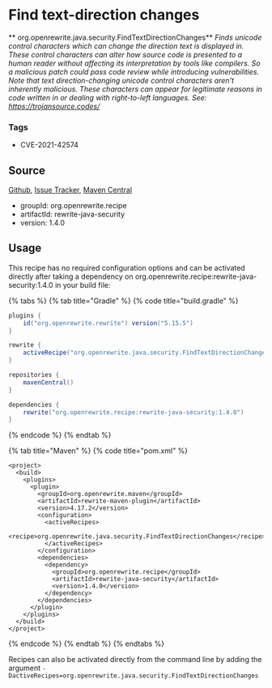 # Find text-direction changes

** org.openrewrite.java.security.FindTextDirectionChanges**
_Finds unicode control characters which can change the direction text is displayed in. These control characters can alter how source code is presented to a human reader without affecting its interpretation by tools like compilers. So a malicious patch could pass code review while introducing vulnerabilities. Note that text direction-changing unicode control characters aren't inherently malicious. These characters can appear for legitimate reasons in code written in or dealing with right-to-left languages. See: https://trojansource.codes/_

### Tags

* CVE-2021-42574

## Source

[Github](https://github.com/openrewrite/rewrite-java-security), [Issue Tracker](https://github.com/openrewrite/rewrite-java-security/issues), [Maven Central](https://search.maven.org/artifact/org.openrewrite.recipe/rewrite-java-security/1.4.0/jar)

* groupId: org.openrewrite.recipe
* artifactId: rewrite-java-security
* version: 1.4.0


## Usage

This recipe has no required configuration options and can be activated directly after taking a dependency on org.openrewrite.recipe:rewrite-java-security:1.4.0 in your build file:

{% tabs %}
{% tab title="Gradle" %}
{% code title="build.gradle" %}
```groovy
plugins {
    id("org.openrewrite.rewrite") version("5.15.5")
}

rewrite {
    activeRecipe("org.openrewrite.java.security.FindTextDirectionChanges")
}

repositories {
    mavenCentral()
}

dependencies {
    rewrite("org.openrewrite.recipe:rewrite-java-security:1.4.0")
}
```
{% endcode %}
{% endtab %}

{% tab title="Maven" %}
{% code title="pom.xml" %}
```markup
<project>
  <build>
    <plugins>
      <plugin>
        <groupId>org.openrewrite.maven</groupId>
        <artifactId>rewrite-maven-plugin</artifactId>
        <version>4.17.2</version>
        <configuration>
          <activeRecipes>
            <recipe>org.openrewrite.java.security.FindTextDirectionChanges</recipe>
          </activeRecipes>
        </configuration>
        <dependencies>
          <dependency>
            <groupId>org.openrewrite.recipe</groupId>
            <artifactId>rewrite-java-security</artifactId>
            <version>1.4.0</version>
          </dependency>
        </dependencies>
      </plugin>
    </plugins>
  </build>
</project>
```
{% endcode %}
{% endtab %}
{% endtabs %}

Recipes can also be activated directly from the command line by adding the argument `-DactiveRecipes=org.openrewrite.java.security.FindTextDirectionChanges`
